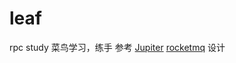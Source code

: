 # leaf
rpc study
菜鸟学习，练手
参考 [Jupiter](https://github.com/fengjiachun/Jupiter) [rocketmq](https://github.com/apache/rocketmq) 设计
